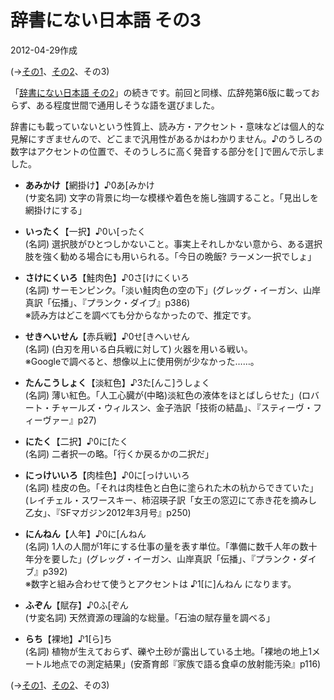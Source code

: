 # 辞書にない日本語 その3

2012-04-29作成

(→[その1](20111204.md)、[その2](20111211.md)、その3)

「[辞書にない日本語 その2](20111211.md)」の続きです。前回と同様、広辞苑第6版に載っておらず、ある程度世間で通用しそうな語を選びました。

辞書にも載っていないという性質上、読み方・アクセント・意味などは個人的な見解にすぎませんので、どこまで汎用性があるかはわかりません。♪のうしろの数字はアクセントの位置で、そのうしろに高く発音する部分を[ ]で囲んで示しました。

- **あみかけ**【網掛け】♪0あ[みかけ  
  (サ変名詞) 文字の背景に均一な模様や着色を施し強調すること。「見出しを網掛けにする」

- **いったく**【一択】♪0い[ったく  
  (名詞) 選択肢がひとつしかないこと。事実上それしかない意から、ある選択肢を強く勧める場合にも用いられる。「今日の晩飯? ラーメン一択でしょ」

- **さけにくいろ**【鮭肉色】♪0さ[けにくいろ  
  (名詞) サーモンピンク。「淡い鮭肉色の空の下」(グレッグ・イーガン、山岸真訳「伝播」、『プランク・ダイブ』p386)  
  ※読み方はどこを調べても分からなかったので、推定です。

- **せきへいせん**【赤兵戦】♪0せ[きへいせん  
  (名詞) (白刃を用いる白兵戦に対して) 火器を用いる戦い。  
  ※Googleで調べると、想像以上に使用例が少なかった……。

- **たんこうしょく**【淡紅色】♪3た[んこ]うしょく  
  (名詞) 薄い紅色。「人工心臓が(中略)淡紅色の液体をほとばしらせた」(ロバート・チャールズ・ウィルスン、金子浩訳「技術の結晶」、『スティーヴ・フィーヴァー』p27)

- **にたく**【二択】♪0に[たく  
  (名詞) 二者択一の略。「行くか戻るかの二択だ」

- **にっけいいろ**【肉桂色】♪0に[っけいいろ  
  (名詞) 桂皮の色。「それは肉桂色と白色に塗られた木の杭からできていた」(レイチェル・スワースキー、柿沼瑛子訳「女王の窓辺にて赤き花を摘みし乙女」、『SFマガジン2012年3月号』p250)

- **にんねん**【人年】♪0に[んねん  
  (名詞) 1人の人間が1年にする仕事の量を表す単位。「準備に数千人年の数十年分を要した」(グレッグ・イーガン、山岸真訳「伝播」、『プランク・ダイブ』p392)  
  ※数字と組み合わせて使うとアクセントは ♪1[に]んねん になります。

- **ふぞん**【賦存】♪0ふ[ぞん  
  (サ変名詞) 天然資源の理論的な総量。「石油の賦存量を調べる」

- **らち**【裸地】♪1[ら]ち  
  (名詞) 植物が生えておらず、礫や土砂が露出している土地。「裸地の地上1メートル地点での測定結果」(安斎育郎『家族で語る食卓の放射能汚染』p116)

(→[その1](20111204.md)、[その2](20111211.md)、その3)
